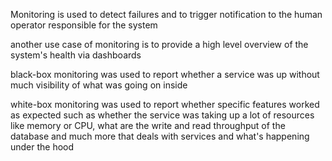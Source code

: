 
Monitoring is used to detect failures and to trigger notification to the human operator responsible for the system

another use case of monitoring is to provide a high level overview of the system's health via dashboards 

black-box monitoring was used to report whether a service was up without much visibility of what was going on inside 

white-box monitoring was used to report whether specific features worked as expected such as whether the service was taking up a lot of resources like memory or CPU, what are the write and read throughput of the database and much more that deals with services and what's happening under the hood 
